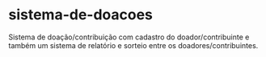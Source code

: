 # sistema-de-doacoes
Sistema de doação/contribuição com cadastro do doador/contribuinte e também um sistema de relatório e sorteio entre os doadores/contribuintes.
